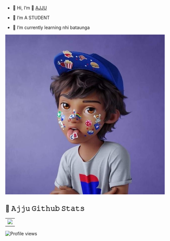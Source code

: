 - 👋 Hi, I’m 👋 [AJJU](https://t.me/i_Ajit)

- 👀 I’m A STUDENT

- 🌱 I’m currently learning nhi bataunga



![Image of Info](https://github.com/ajit-bahari/ajju/blob/main/info.png)








## 🎯 **𝙰𝚓𝚓𝚞 𝙶𝚒𝚝𝚑𝚞𝚋 𝚂𝚝𝚊𝚝𝚜**
<table>

  <tr>

   
<td valign="top"><img src="https://github-readme-stats.vercel.app/api?username=ajit-bahari&show_icons=true&title_color=ffffff&icon_color=34abeb&text_color=ffffff&bg_color=000000"/></td>
  </tr>
</table>


    
![Profile views](https://komarev.com/ghpvc/?username=Ajit-Bahari&color=blue&style=flat-square&label=Profile+Views)




